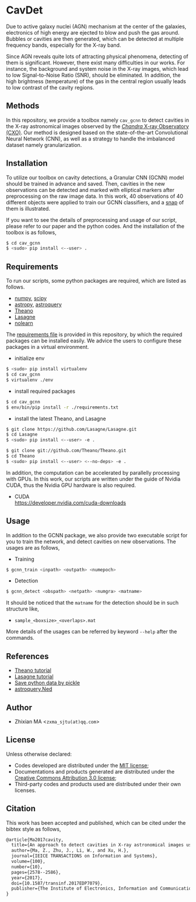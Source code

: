 # CavDet
Due to active galaxy nuclei (AGN) mechanism at the center of the galaxies, electronics of high energy are ejected to blow and push the gas around. Bubbles or cavities are then generated, which can be detected at multiple frequency bands, especially for the X-ray band. 

Since AGN reveals quite lots of attracting physical phenomena, detecting of them is significant. However, there exist many difficulties in our works. For instance, the background and system noise in the X-ray images, which lead to low Signal-to-Noise Ratio (SNR), should be eliminated. In addition, the high brightness (temperature) of the gas in the central region usually leads to low contrast of the cavity regions. 

## Methods
In this repository, we provide a toolbox namely `cav_gcnn` to detect cavities in the X-ray astronomical images observed by the [*Chandra* X-ray Observatory (CXO)](http://cxc.harvard.edu/). Our method is designed based on the state-of-the-art Convolutional Neural Network (CNN), as well as a strategy to handle the imbalanced dataset namely granularization.

## Installation
To utilize our toolbox on cavity detections, a Granular CNN (GCNN) model should be trained in advance and saved. Then, cavities in the new observations can be detected and marked with elliptical markers after preprocessing on the raw image data. In this work, 40 observations of 40 different objects were applied to train our GCNN classifiers, and a [snap](https://github.com/myinxd/cav_gcnn/blob/master/samples/objects.png) of them is illustrated.

If you want to see the details of preprocessing and usage of our script, please refer to our paper<TODO> and the python codes. And the installation of the toolbox is as follows,

```sh
$ cd cav_gcnn
$ <sudo> pip install <--user> . 
```

## Requirements
To run our scripts, some python packages are required, which are listed as follows.

- [numpy](http://www.numpy.org/), [scipy](https://www.scipy.org/)
- [astropy](http://docs.astropy.org/en/stable/), [astroquery](http://astroquery.readthedocs.io/en/latest/)
- [Theano](http://www.deeplearning.net/software/theano/) 
- [Lasagne](http://lasagne.readthedocs.io/en/latest/) 
- [nolearn](http://pythonhosted.org/nolearn/lasagne.html)

The [requirements file](https://github.com/myinxd/cav_gcnn/blog/master/requirements.txt) is provided in this repository, by which the required packages can be installed easily. We advice the users to configure these packages in a virtual environment.

- initialize env
```sh
$ <sudo> pip install virtualenv
$ cd cav_gcnn
$ virtualenv ./env
```
- install required packages
```sh
$ cd cav_gcnn
$ env/bin/pip install -r ./requirements.txt
``` 
- install the latest Theano, and Lasagne
```sh
$ git clone https://github.com/Lasagne/Lasagne.git
$ cd Lasagne
$ <sudo> pip install <--user> -e .
```
```sh
$ git clone git://github.com/Theano/Theano.git
$ cd Theano
$ <sudo> pip install <--user> <--no-deps> -e .
```
In addition, the computation can be accelerated by parallelly processing with GPUs. In this work, our scripts are written under the guide of Nvidia CUDA, thus the Nvidia GPU hardware is also required.

- CUDA  
  https://developer.nvidia.com/cuda-downloads

## Usage
In addition to the GCNN package, we also provide two executable script for you to train the network, and detect cavities on new observations. The usages are as follows,
- Training
```sh
$ gcnn_train <inpath> <outpath> <numepoch>
```
- Detection
```sh
$ gcnn_detect <obspath> <netpath> <numgra> <matname>
```

It should be noticed that the `matname` for the detection should be in such structure like, 
- `sample_<boxsize>_<overlaps>.mat`

More details of the usages can be referred by keyword `--help` after the commands.

## References
- [Theano tutorial](http://www.deeplearning.net/software/theano/)
- [Lasagne tutorial](http://lasagne.readthedocs.io/en/latest/user/tutorial.html)
- [Save python data by pickle](http://www.cnblogs.com/pzxbc/archive/2012/03/18/2404715.html)
- [astroquery.Ned](http://astroquery.readthedocs.io/en/latest/ned/ned.html)

## Author
- Zhixian MA <`zxma_sjtu(at)qq.com`>

## License
Unless otherwise declared:

- Codes developed are distributed under the [MIT license](https://opensource.org/licenses/mit-license.php);
- Documentations and products generated are distributed under the [Creative Commons Attribution 3.0 license](https://creativecommons.org/licenses/by/3.0/us/deed.en_US);
- Third-party codes and products used are distributed under their own licenses.

## Citation
This work has been accepted and published, which can be cited under the bibtex style as follows,
```tex
@article{Ma2017cavity,
  title={An approach to detect cavities in X-ray astronomical images using granular convolutional neural networks},
  author={Ma, Z., Zhu, J., Li, W., and Xu, H.},
  journal={IEICE TRANSACTIONS on Information and Systems},
  volume={100},
  number={10},
  pages={2578--2586},
  year={2017},
  doi={10.1587/transinf.2017EDP7079},
  publisher={The Institute of Electronics, Information and Communication Engineers}
}
```

